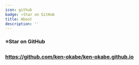```yaml
---
icon: github
badge: ⭐Star on GitHub
title: About
description: ''
---
```

### ⭐Star on GitHub

### https://github.com/ken-okabe/ken-okabe.github.io
